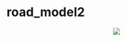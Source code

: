 road_model2
===========
<p align="center">
  <img src="http://i.minus.com/i9Wh2XR27VTBM.gif"/>
</p>


